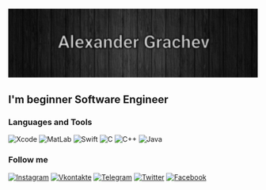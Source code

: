 [![Header](https://github.com/AlexanderGrachev-01/AlexanderGrachev-01/blob/main/assets/Снимок%20экрана%202021-01-20%20в%2021.17.15.png )](https://www.instagram.com/s.a.n.c.h.o.u.ss/)

## I'm beginner Software Engineer

### Languages and Tools
![Xcode](https://img.shields.io/badge/-Xcode-090909?style=for-the-badge&logo=xcode)
![MatLab](https://img.shields.io/badge/-MatLab-090909?style=for-the-badge&logo=MATLAB)
![Swift](https://img.shields.io/badge/-Swift-090909?style=for-the-badge&logo=swift)
![C](https://img.shields.io/badge/-C-090909?style=for-the-badge&logo=C)
![C++](https://img.shields.io/badge/-C++-090909?style=for-the-badge&logo=C%2b%2b)
![Java](https://img.shields.io/badge/-Java-090909?style=for-the-badge&logo=Java)


### Follow me
[![Instagram](https://img.shields.io/badge/-Instagram-090909?style=for-the-badge&logo=Instagram)](https://www.instagram.com/s.a.n.c.h.o.u.ss/)
[![Vkontakte](https://img.shields.io/badge/-Vkontakte-090909?style=for-the-badge&logo=Vk)](https://vk.com/s.a.n.c.h.ouss)
[![Telegram](https://img.shields.io/badge/-Telegram-090909?style=for-the-badge&logo=Telegram)](https://t.me/s_a_n_c_h_o_u_s)
[![Twitter](https://img.shields.io/badge/-Twitter-090909?style=for-the-badge&logo=Twitter)](https://twitter.com/s_a_n_c_h_o_u_s)
[![Facebook](https://img.shields.io/badge/-Facebook-090909?style=for-the-badge&logo=Facebook)](https://www.facebook.com/profile.php?id=100021718299376)






